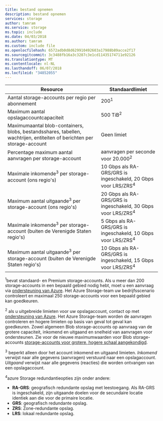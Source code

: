 ```yaml
---
title: bestand opnemen
description: bestand opnemen
services: storage
author: tamram
ms.service: storage
ms.topic: include
ms.date: 04/03/2018
ms.author: tamram
ms.custom: include file
ms.openlocfilehash: 6572adb0d8d629910492603a17988b89acce2f17
ms.sourcegitcommit: 3c3488fb16a3c3287c3e1cd11435174711e92126
ms.translationtype: MT
ms.contentlocale: nl-NL
ms.lasthandoff: 06/07/2018
ms.locfileid: "34852055"
---
```

| Resource | Standaardlimiet |
| --- | --- |
| Aantal storage-accounts per regio per abonnement | 200<sup>1</sup> |
| Maximum aantal opslagaccountcapaciteit | 500 TiB<sup>2</sup> |
| Maximumaantal blob-containers, blobs, bestandsshares, tabellen, wachtrijen, entiteiten of berichten per storage-account | Geen limiet |
| Percentage maximum aantal aanvragen per storage-account | aanvragen per seconde voor 20.000<sup>2</sup> |
| Maximale inkomende<sup>3</sup> per storage-account (ons regio's) | 10 Gbps als RA-GRS/GRS is ingeschakeld, 20 Gbps voor LRS/ZRS<sup>4</sup> |
| Maximum aantal uitgaande<sup>3</sup> per storage-account (ons regio's) | 20 Gbps als RA-GRS/GRS is ingeschakeld, 30 Gbps voor LRS/ZRS<sup>4</sup> |
| Maximale inkomende<sup>3</sup> per storage-account (buiten de Verenigde Staten regio's) | 5 Gbps als RA-GRS/GRS is ingeschakeld, 10 Gbps voor LRS/ZRS<sup>4</sup> |
| Maximum aantal uitgaande<sup>3</sup> per storage-account (buiten de Verenigde Staten regio's) | 10 Gbps als RA-GRS/GRS is ingeschakeld, 15 Gbps voor LRS/ZRS<sup>4</sup> |

<sup>1</sup>bevat standaard- en Premium storage-accounts. Als u meer dan 200 storage-accounts in een bepaald gebied nodig hebt, moet u een aanvraag via [ondersteuning van Azure](https://azure.microsoft.com/support/faq/). Het Azure Storage-team uw bedrijfsscenario controleert en maximaal 250 storage-accounts voor een bepaald gebied kan goedkeuren. 

<sup>2</sup> als u uitgebreide limieten voor uw opslagaccount, contact op met [ondersteuning van Azure](https://azure.microsoft.com/support/faq/). Het Azure Storage-team worden de aanvragen controleren en hogere limieten op basis van geval tot geval kan goedkeuren. Zowel algemeen Blob storage-accounts op aanvraag van de grotere capaciteit, inkomend en uitgaand en snelheid van aanvragen voor ondersteunen. Zie voor de nieuwe maximumwaarden voor Blob storage-accounts [storage-accounts voor grotere, hogere schaal aangekondigd](https://azure.microsoft.com/blog/announcing-larger-higher-scale-storage-accounts/).

<sup>3</sup> beperkt alleen door het account inkomend en uitgaand limieten. *Inkomend* verwijst naar alle gegevens (aanvragen) verstuurd naar een opslagaccount. *Uitgaand* verwijst naar alle gegevens (reacties) die worden ontvangen van een opslagaccount.  

<sup>4</sup>azure Storage redundantieopties zijn onder andere:
* **RA-GRS**: geografisch redundante opslag met leestoegang. Als RA-GRS is ingeschakeld, zijn uitgaande doelen voor de secundaire locatie identiek aan die voor de primaire locatie.
* **GRS**: geografisch redundante opslag. 
* **ZRS**: Zone-redundante opslag.
* **LRS**: lokaal redundante opslag. 
